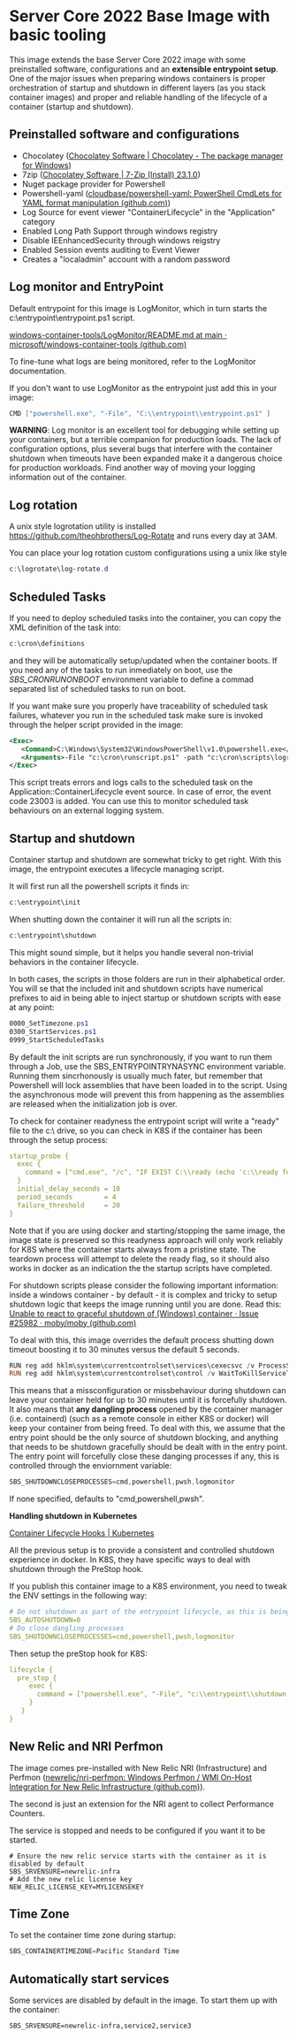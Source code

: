 # Server Core 2022 Base Image with basic tooling

This image extends the base Server Core 2022 image with some preinstalled software, configurations and an **extensible entrypoint setup**. One of the major issues when preparing windows containers is proper orchestration of startup and shutdown in different layers (as you stack container images) and proper and reliable handling of the lifecycle of a container (startup and shutdown).

## Preinstalled software and configurations

* Chocolatey ([Chocolatey Software | Chocolatey - The package manager for Windows](https://chocolatey.org/))
* 7zip ([Chocolatey Software | 7-Zip (Install) 23.1.0](https://community.chocolatey.org/packages/7zip.install))
* Nuget package provider for Powershell
* Powershell-yaml ([cloudbase/powershell-yaml: PowerShell CmdLets for YAML format manipulation (github.com)](https://github.com/cloudbase/powershell-yaml))
* Log Source for event viewer "ContainerLifecycle" in the "Application" category
* Enabled Long Path Support through windows registry
* Disable IEEnhancedSecurity through windows reigstry
* Enabled Session events auditing to Event Viewer
* Creates a "localadmin" account with a random password

## Log monitor and EntryPoint

Default entrypoint for this image is LogMonitor, which in turn starts the c:\entrypoint\entrypoint.ps1 script.

[windows-container-tools/LogMonitor/README.md at main · microsoft/windows-container-tools (github.com)](https://github.com/microsoft/windows-container-tools/blob/main/LogMonitor/README.md)

To fine-tune what logs are being monitored, refer to the LogMonitor documentation.

If you don't want to use LogMonitor as the entrypoint just add this in your image:

```powershell
CMD ["powershell.exe", "-File", "C:\\entrypoint\\entrypoint.ps1" ]
```

**WARNING**: Log monitor is an excellent tool for debugging while setting up your containers, but a terrible companion for production loads. The lack of configuration options, plus several bugs that interfere with the container shutdown when timeouts have been expanded make it a dangerous choice for production workloads. Find another way of moving your logging information out of the container.

## Log rotation

A unix style logrotation utility is installed https://github.com/theohbrothers/Log-Rotate and runs every day at 3AM.

You can place your log rotation custom configurations using a unix like style

```powershell
c:\logrotate\log-rotate.d
```

## Scheduled Tasks

If you need to deploy scheduled tasks into the container, you can copy the XML definition of the task into:

```powershell
c:\cron\definitions
```

and they will be automatically setup/updated when the container boots. If you need any of the tasks to run inmediately on boot, use the *SBS_CRONRUNONBOOT* environment variable to define a commad separated list of scheduled tasks to run on boot.

If you want make sure you properly have traceability of scheduled task failures, whatever you run in the scheduled task make sure is invoked through the helper script provided in the image:

```xml
<Exec>
   <Command>C:\Windows\System32\WindowsPowerShell\v1.0\powershell.exe</Command>
   <Arguments>-File "c:\cron\runscript.ps1" -path "c:\cron\scripts\logrotaterun.ps1"	    </Arguments>
</Exec>
```

This script treats errors and logs calls to the scheduled task on the Application::ContainerLifecycle event source. In case of error, the event code 23003 is added. You can use this to monitor scheduled task behaviours on an external logging system.

## Startup and shutdown

Container startup and shutdown are somewhat tricky to get right. With this image, the entrypoint executes a lifecycle managing script.

It will first run all the powershell scripts it finds in:

```powershell
c:\entrypoint\init
```

When shutting down the container it will run all the scripts in:

```powershell
c:\entrypoint\shutdown
```

This might sound simple, but it helps you handle several non-trivial behaviors in the container lifecycle.

In both cases, the scripts in those folders are run in their alphabetical order. You will se that the included init and shutdown scripts have numerical prefixes to aid in being able to inject startup or shutdown scripts with ease at any point:

```powershell
0000_SetTimezone.ps1
0300_StartServices.ps1
0999_StartScheduledTasks
```

By default the init scripts are run synchronously, if you want to run them through a Job, use the SBS_ENTRYPOINTRYNASYNC environment variable. Running them sincrhonously is usually much fater, but remember that Powershell will lock assemblies that have been loaded in to the script. Using the asynchronous mode will prevent this from happening as the assemblies are released when the initialization job is over.

To check for container readyness the entrypoint script will write a "ready" file to the c:\ drive, so you can check in K8S if the container has been through the setup process:

```YAML
startup_probe {
  exec {
    command = ["cmd.exe", "/c", "IF EXIST C:\\ready (echo 'c:\\ready found' && exit 0 ) ELSE (echo 'c:\\ready not found' && exit 1 )"]
  }
  initial_delay_seconds = 10
  period_seconds        = 4
  failure_threshold     = 20
}
```

Note that if you are using docker and starting/stopping the same image, the image state is preserved  so this readyness approach will only work reliably for K8S where the container starts always from a pristine state. The teardown process will attempt to delete the ready flag, so it should also works in docker as an indication the the startup scripts have completed.

For shutdown scripts please consider the following important information: inside a windows container - by default - it is complex and tricky to setup shutdown logic that keeps the image running until you are done. Read this: [Unable to react to graceful shutdown of (Windows) container · Issue #25982 · moby/moby (github.com)](https://github.com/moby/moby/issues/25982)

To deal with this, this image overrides the default process shutting down timeout boosting it to 30 minutes versus the default 5 seconds.

```powershell
RUN reg add hklm\system\currentcontrolset\services\cexecsvc /v ProcessShutdownTimeoutSeconds /t REG_DWORD /d 1800
RUN reg add hklm\system\currentcontrolset\control /v WaitToKillServiceTimeout /t REG_SZ /d 1800000 /f
```

This means that a missconfiguration or missbehaviour during shutdown can leave your container held for up to 30 minutes until it is forcefully shutdown. It also means that **any dangling process** opened by the container manager (i.e. containerd) (such as a remote console in either K8S or docker) will keep your container from being freed. To deal with this, we assume that the entry point should be the only source of shutdown blocking, and anything that needs to be shutdown gracefully should be dealt with in the entry point. The entry point will forcefully close these danging processes if any, this is controlled through the enviornment variable:

```powershell
SBS_SHUTDOWNCLOSEPROCESSES=cmd,powershell,pwsh,logmonitor
```

If none specified, defaults to "cmd,powershell,pwsh".

**Handling shutdown in Kubernetes**

[Container Lifecycle Hooks | Kubernetes](https://kubernetes.io/docs/concepts/containers/container-lifecycle-hooks/)

All the previous setup is to provide a consistent and controlled shutdown experience in docker. In K8S, they have specific ways to deal with shutdown through the PreStop hook.

If you publish this container image to a K8S environment, you need to tweak the ENV settings in the following way:

```yaml
# Do not shutdown as part of the entrypoint lifecycle, as this is being handled in the preStop hook
SBS_AUTOSHUTDOWN=0
# Do close dangling processes
SBS_SHUTDOWNCLOSEPROCESSES=cmd,powershell,pwsh,logmonitor
```

Then setup the preStop hook for K8S:

```YAML
lifecycle {
  pre_stop {
     exec {
       command = ["powershell.exe", "-File", "c:\\entrypoint\\shutdown.ps1"]
     }
   }
}
```

## New Relic and NRI Perfmon

The image comes pre-installed with New Relic NRI (Infrastructure) and Perfmon ([newrelic/nri-perfmon: Windows Perfmon / WMI On-Host Integration for New Relic Infrastructure (github.com)](https://github.com/newrelic/nri-perfmon)).

The second is just an extension for the NRI agent to collect Performance Counters.

The service is stopped and needs to be configured if you want it to be started.

```
# Ensure the new relic service starts with the container as it is disabled by default
SBS_SRVENSURE=newrelic-infra
# Add the new relic license key
NEW_RELIC_LICENSE_KEY=MYLICENSEKEY
```

## Time Zone

To set the container time zone during startup:

```powershell
SBS_CONTAINERTIMEZONE=Pacific Standard Time
```

## Automatically start services

Some services are disabled by default in the image. To start them up with the container:

```
SBS_SRVENSURE=newrelic-infra,service2,service3
```

